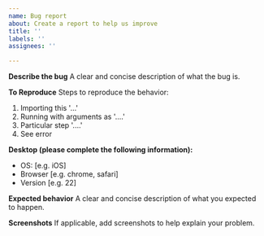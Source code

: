 ```yaml
---
name: Bug report
about: Create a report to help us improve
title: ''
labels: ''
assignees: ''

---
```


**Describe the bug**
A clear and concise description of what the bug is.

**To Reproduce**
Steps to reproduce the behavior:
1. Importing this '...'
2. Running with arguments as '....'
3. Particular step '....'
4. See error

**Desktop (please complete the following information):**
 - OS: [e.g. iOS]
 - Browser [e.g. chrome, safari]
 - Version [e.g. 22]

**Expected behavior**
A clear and concise description of what you expected to happen.

**Screenshots**
If applicable, add screenshots to help explain your problem.
